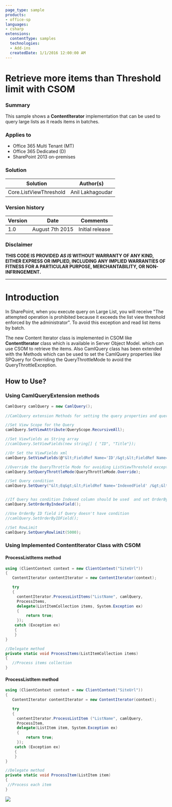 ```yaml
---
page_type: sample
products:
- office-sp
languages:
- csharp
extensions:
  contentType: samples
  technologies:
  - Add-ins
  createdDate: 1/1/2016 12:00:00 AM
---
```

# Retrieve more items than Threshold limit with CSOM #

### Summary ###
This sample shows a **ContentIterator** implementation that can be used to query large lists as it reads items in batches.

### Applies to ###
-  Office 365 Multi Tenant (MT)
-  Office 365 Dedicated (D)
-  SharePoint 2013 on-premises


### Solution ###
Solution | Author(s)
---------|----------
Core.ListViewThreshold | Anil Lakhagoudar

### Version history ###
Version  | Date | Comments
---------| -----| --------
1.0  | August 7th 2015 | Initial release

### Disclaimer ###
**THIS CODE IS PROVIDED *AS IS* WITHOUT WARRANTY OF ANY KIND, EITHER EXPRESS OR IMPLIED, INCLUDING ANY IMPLIED WARRANTIES OF FITNESS FOR A PARTICULAR PURPOSE, MERCHANTABILITY, OR NON-INFRINGEMENT.**


----------

# Introduction #
In SharePoint, when you execute query on Large List, you will receive "The attempted operation is prohibited because it exceeds the list view threshold enforced by the administrator". To avoid this exception and read list items by batch.

The new Content Iterator class is implemented in CSOM like **ContentIterator** class which is available in Server Object Model. which can use CSOM to retrieve the items. Also CamlQuery class has been extended with the Methods which can be used to set the CamlQuery properties like SPQuery for Overriding the QueryThrottleMode to avoid the QueryThrottleException.

## How to Use? ##
### Using CamlQueryExtension methods ###

```C#
CamlQuery camlQuery = new CamlQuery();
            
//CamlQuery extension Methods for setting the query properties and query option for Threshold limit

//Set View Scope for the Query
camlQuery.SetViewAttribute(QueryScope.RecursiveAll);

//Set Viewfields as String array
//camlQuery.SetViewFields(new string[] { "ID", "Title"});

//Or Set the ViewFields xml
camlQuery.SetViewFields(@"&lt;FieldRef Name='ID'/&gt;&lt;FieldRef Name='Title'/&gt;");

//Override the QueryThrottle Mode for avoiding ListViewThreshold exception
camlQuery.SetQueryThrottleMode(QueryThrottleMode.Override);

//Set Query condition
camlQuery.SetQuery("&lt;Eq&gt;&lt;FieldRef Name='IndexedField' /&gt;&lt;Value Type='Text'&gt;value&lt;/Value&gt;&lt;/Eq&gt;");


//If Query has condition Indexed column should be used  and set OrderBy with indexed column
camlQuery.SetOrderByIndexField();

//Use OrderBy ID field if Query doesn't have condition
//camlQuery.SetOrderByIDField();

//Set RowLimit
camlQuery.SetQueryRowlimit(5000);
```

### Using Implemented ContentIterator Class with CSOM ###
#### ProcessListItems method ####

```C#
using (ClientContext context = new ClientContext("SiteUrl"))
{
   ContentIterator contentIterator = new ContentIterator(context);

   try
   {
     contentIterator.ProcessListItems("ListName", camlQuery,
     ProcessItems,
     delegate(ListItemCollection items, System.Exception ex)
     {
         return true;
     });
    catch (Exception ex)
    {
    }
}

//Delegate method
private static void ProcessItems(ListItemCollection items)
{
   //Process items collection
}

```

#### ProcessListItem method ####

```C#
using (ClientContext context = new ClientContext("SiteUrl"))
{
   ContentIterator contentIterator = new ContentIterator(context);

   try
   {
     contentIterator.ProcessListItem ("ListName", camlQuery,
     ProcessItem,
     delegate(ListItem item, System.Exception ex)
     {
         return true;
     });
    catch (Exception ex)
    {
    }
}

//Delegate method
private static void ProcessItem(ListItem item)
{
 //Process each item
}
```
<img src="https://telemetry.sharepointpnp.com/pnp/samples/Core.ListViewThreshold" />